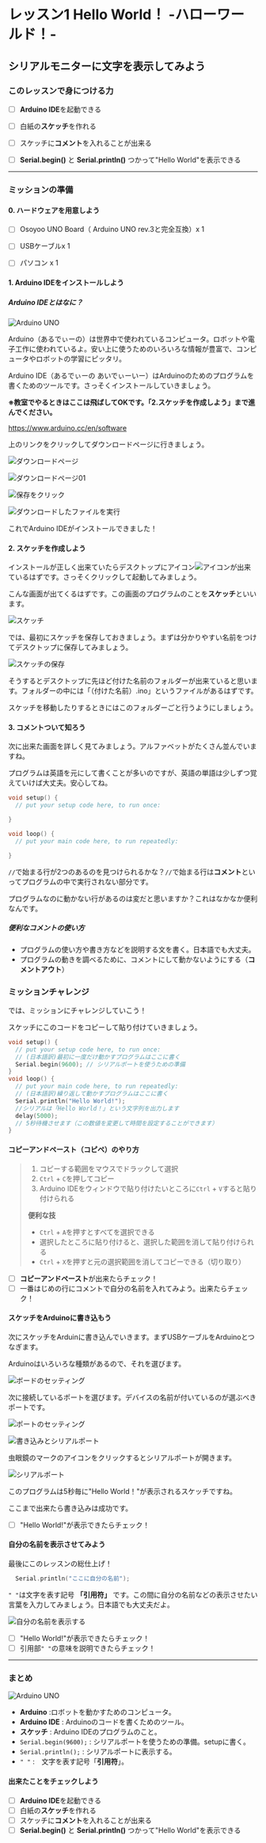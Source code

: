 # レッスン1 Hello World！ -ハローワールド！-

## **シリアルモニター**に文字を表示してみよう

### このレッスンで身につける力

- [ ] **Arduino IDE**を起動できる

- [ ] 白紙の**スケッチ**を作れる

- [ ] スケッチに**コメント**を入れることが出来る

- [ ] **Serial.begin()** と **Serial.println()** つかって"Hello World"を表示できる

---

### ミッションの準備

#### 0. ハードウェアを用意しよう

- [ ] Osoyoo UNO Board（ Arduino UNO rev.3と完全互換）x 1

- [ ] USBケーブルx 1

- [ ] パソコン x 1

#### 1. Arduino IDEをインストールしよう 

##### Arduino IDEとはなに？　 

![Arduino UNO](image/Arduino.png)

Arduino（あるでぃーの）は世界中で使われているコンピュータ。ロボットや電子工作に使われているよ。安い上に使うためのいろいろな情報が豊富で、コンピュータやロボットの学習にピッタリ。

Arduino IDE（あるでぃーの あいでぃーいー）はArduinoのためのプログラムを書くためのツールです。さっそくインストールしていきましょう。

**※教室でやるときはここは飛ばしてOKです。「2.スケッチを作成しよう」まで進んでください。**

https://www.arduino.cc/en/software

上のリンクをクリックしてダウンロードページに行きましょう。

![ダウンロードページ](image/download_page.png)

![ダウンロードページ01](image/download_page_01.png)

![保存をクリック](image/save.png)

![ダウンロードしたファイルを実行](image/install.png)

これでArduino IDEがインストールできました！

#### 2. スケッチを作成しよう

インストールが正しく出来ていたらデスクトップにアイコン![アイコン](image/icon.png)が出来ているはずです。さっそくクリックして起動してみましょう。

こんな画面が出てくるはずです。この画面のプログラムのことを**スケッチ**といいます。

![スケッチ](image/sketch.png)

では、最初にスケッチを保存しておきましょう。まずは分かりやすい名前をつけてデスクトップに保存してみましょう。

![スケッチの保存](image/save_sketch.png)

そうするとデスクトップに先ほど付けた名前のフォルダーが出来ていると思います。フォルダーの中には「（付けた名前）.ino」というファイルがあるはずです。

スケッチを移動したりするときにはこのフォルダーごと行うようにしましょう。

#### 3. コメントついて知ろう

次に出来た画面を詳しく見てみましょう。アルファベットがたくさん並んでいますね。

プログラムは英語を元にして書くことが多いのですが、英語の単語は少しずつ覚えていけば大丈夫。安心してね。

```C++
void setup() {
  // put your setup code here, to run once:

}

void loop() {
  // put your main code here, to run repeatedly:

}
```

`//`で始まる行が2つのあるのを見つけられるかな？`//`で始まる行は**コメント**といってプログラムの中で実行されない部分です。

プログラムなのに動かない行があるのは変だと思いますか？これはなかなか便利なんです。

##### 便利なコメントの使い方

- プログラムの使い方や書き方などを説明する文を書く。日本語でも大丈夫。
- プログラムの動きを調べるために、コメントにして動かないようにする（**コメントアウト**）

### ミッションチャレンジ

では、ミッションにチャレンジしていこう！

スケッチにこのコードをコピーして貼り付けていきましょう。

``` C++
void setup() {
  // put your setup code here, to run once:
  // (日本語訳)最初に一度だけ動かすプログラムはここに書く
  Serial.begin(9600); // シリアルポートを使うための準備
}
void loop() {
  // put your main code here, to run repeatedly:
  // (日本語訳)繰り返して動かすプログラムはここに書く
  Serial.println("Hello World!");
  //シリアルは「Hello World！」という文字列を出力します
  delay(5000);
  // 5秒待機させます（この数値を変更して時間を設定することができます）
}

```

#### コピーアンドペースト（コピペ）のやり方

> 1. コピーする範囲をマウスでドラックして選択
> 2. `Ctrl` + `C`を押してコピー
> 3. Arduino IDEをウィンドウで貼り付けたいところに`Ctrl` + `V`すると貼り付けられる
>
>**便利な技**
>
> - `Ctrl` + `A`を押すとすべてを選択できる
> - 選択したところに貼り付けると、選択した範囲を消して貼り付けられる
> - `Ctrl` + `X`を押すと元の選択範囲を消してコピーできる（切り取り）

- [ ] **コピーアンドペースト**が出来たらチェック！
- [ ] 一番はじめの行にコメントで自分の名前を入れてみよう。出来たらチェック！

#### スケッチをArduinoに書き込もう

次にスケッチをArduinに書き込んでいきます。まずUSBケーブルをArduinoとつなぎます。

Arduinoはいろいろな種類があるので、それを選びます。

![ボードのセッティング](image/setting_board.png)

次に接続しているポートを選びます。デバイスの名前が付いているのが選ぶべきポートです。

![ポートのセッティング](image/setting_port.png)



![書き込みとシリアルポート](image/write_and_open_serial_port.png)

虫眼鏡のマークのアイコンをクリックするとシリアルポートが開きます。

![シリアルポート](image/serial_port.png)

このプログラムは5秒毎に"Hello World！"が表示されるスケッチですね。

ここまで出来たら書き込みは成功です。

- [ ] "Hello World!"が表示できたらチェック！

#### 自分の名前を表示させてみよう

最後にこのレッスンの総仕上げ！

``` C++
  Serial.println("ここに自分の名前");
```
`" "`は文字を表す記号 **「引用符」** です。この間に自分の名前などの表示させたい言葉を入力してみましょう。日本語でも大丈夫だよ。

![自分の名前を表示する](image/view_name.png)

- [ ] "Hello World!"が表示できたらチェック！
- [ ] 引用部`" "`の意味を説明できたらチェック！

---

### まとめ

![Arduino UNO](image/Arduino.png)

- **Arduino** :ロボットを動かすためのコンピュータ。
- **Arduino IDE** : Arduinoのコードを書くためのツール。
- **スケッチ** : Arduino IDEのプログラムのこと。
- `Serial.begin(9600);` : シリアルポートを使うための準備。setupに書く。
- `Serial.println();` : シリアルポートに表示する。
- `" "` :　文字を表す記号「**引用符**」。

#### 出来たことをチェックしよう

- [ ] **Arduino IDE**を起動できる
- [ ] 白紙の**スケッチ**を作れる
- [ ] スケッチに**コメント**を入れることが出来る
- [ ] **Serial.begin()** と **Serial.println()** つかって"Hello World"を表示できる